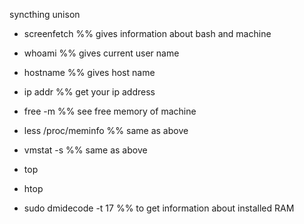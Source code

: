syncthing
unison

* screenfetch
%% gives information about bash and machine

* whoami
%% gives current user name

* hostname
%% gives host name

* ip addr
%% get your ip address

* free -m
%% see free memory of machine

* less /proc/meminfo
%% same as above

* vmstat -s
%% same as above

* top
* htop

* sudo dmidecode -t 17
%% to get information about installed RAM



